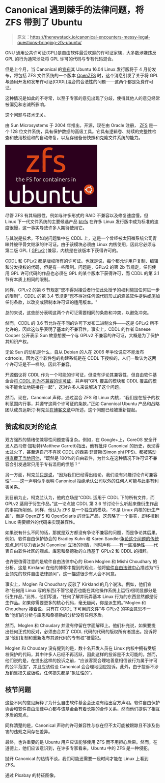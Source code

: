 # Canonical 遇到棘手的法律问题，将 ZFS 带到了 Ubuntu

> 原文：<https://thenewstack.io/canonical-encounters-messy-legal-questions-bringing-zfs-ubuntu/>

GNU 通用公共许可证(GPL)是自由软件最受欢迎的许可证家族，大多数涉嫌违反 GPL 的行为通常涉及将 GPL 许可的代码与专有代码混合。

但是上个月，当 Canonical 的[宣布](http://blog.dustinkirkland.com/2016/02/zfs-is-fs-for-containers-in-ubuntu-1604.html)其 Ubuntu 16.04 Linux 发行版将于 4 月份发布，将包括 ZFS 文件系统的一个版本 [OpenZFS](http://open-zfs.org/wiki/Main_Page) 时，这个消息引发了关于将 GPL 与通用开发和发布许可证(CDDL)混合的合法性的问题——这两个都是免费许可证。

这种情况是如此的不寻常，以至于专家的意见出现了分歧，使得其他人的意见经常被偏见和忠诚所影响。

这个问题与技术无关。

由 Sun Microsystems 于 2004 年推出，开源，现在由 Oracle 注册， [ZFS](https://wiki.ubuntu.com/Kernel/Reference/ZFS) 是一个 128 位文件系统，具有保护数据的高级工具。它具有逻辑卷、持续的完整性检查和使用校验和的自动修复，以及存储备份快照和克隆文件系统的能力。

[![zfs](img/f35c01ecc82ab96ce0e809a1bd18577a.png)](http://blog.dustinkirkland.com/2016/02/zfs-is-fs-for-containers-in-ubuntu-1604.html)

尽管 ZFS 有其局限性，例如与许多形式的 RAID 不兼容以及修复速度慢，但 Linux 下一代文件系统的主要候选产品 [btrfs](https://btrfs.wiki.kernel.org/index.php/Main_Page) 在许多 Linux 发行版中成为标准的速度很慢，这一事实导致许多人期待使用它。

与其说是技术，不如说问题集中在 CDDL 上，这是一个曾经被太阳微系统公司青睐并被甲骨文继承的许可证。由于该模块必须由 Linux 内核使用，因此它必须与第二版 GPL ( [GPLv2](https://www.gnu.org/licenses/old-licenses/gpl-2.0) )兼容，内核是在该版本下获得许可的。

CDDL 和 GPLv2 都是版权所有的许可证。也就是说，每个都允许用户复制、编辑和分发授权的代码，但是有一些限制。问题是，GPLv2 的第 2b 节规定，任何使用 GPL 许可代码的作品也必须在 GPL 的某个版本下获得许可，而 CDDL 的第 3.1 节有本质上相同的限制。

同样，GPLv2 的第 6 节规定“您不得对接受者行使此处授予的权利施加任何进一步的限制”，CDDL 的第 3.4 节规定“您不得对任何源代码形式的涵盖软件提供或施加任何条款，以改变或限制本许可证的适用版本。"

总的来说，这些部分表明这两个许可证需要相同的条款和冲突，以避免冲突。

然而，CDDL 的 3.6 节允许在不同的许可下发布二进制文件——这是 GPLv2 所不允许的，因此这似乎表明了基本的不兼容性。事实上，CDDL 的作者 Danese Cooper 公开表示 Sun 故意想要一个与 GPLv2 不兼容的许可证，大概是为了保护其知识产权。

无论 Sun 的动机是什么，自从 Debian 的人在 2006 年争论说它不能发布 cdrtools，因为这个软件包的构建系统是在 CDDL 下授权的，人们一致认为这两个许可证是不一样的，因此不兼容。

开源倡议将 CDDL 作为一个可能的许可证，但没有评论其兼容性，但自由软件基金会[将 CDDL 列为不兼容的许可证](http://www.gnu.org/licenses/license-list.html#GPLIncompatibleLicenses)，并声明“GPL 覆盖的模块和 CDDL 覆盖的模块不能合法地链接在一起”，这对许多人来说解决了这个问题。

然而，现在，Canonical 声称，通过混合 ZFS 和 Linux 内核，“我们是在授予的权利范围内行事，并遵守这两个许可证的条款，”正如 Canonical Ubuntu 产品和战略团队成员达斯汀·柯克兰[在博客文章](https://plus.google.com/u/0/+DustinKirkland/posts/ccaUAFZYL68)中所述，这个问题已经被重新提起。

## 赞成和反对的论点

双方强烈的情绪使兼容性问题变得复杂。例如，在 Google+上，CoreOS 安全开发人员马修·加勒特(Matthew Garrett)指出，他有批评 Canonical 的历史，表现得太过火了，甚至连自己不喜欢 CDDL 的西蒙·菲普斯(Simon phi PPS)、[都被感动得直截了当地问他](https://plus.google.com/u/0/+DustinKirkland/posts/ccaUAFZYL68)，“既然是 100%的自由软件，为什么在这种情况下许可证不兼容会引发通常只用于专有滥用的愤怒？”

另一方面，柯克兰[只是说](http://blog.dustinkirkland.com/2016/02/zfs-licensing-and-linux.html)，“因为我们已经得出结论，我们没有兴趣讨论许可兼容性”——这一声明似乎表明 Canonical 拒绝承认公司以外的任何人可能与此事有利害关系。

到目前为止，柯克兰认为，他的立场是“CDDL 适用于 CDDL 下的所有文件，而 GPLv2 适用于衍生作品，”这一论点被 CDDL 第 3.6 节讨论什么听起来像衍生作品的事实所削弱。同样，他认为 ZFS 是一个独立的模块，“不是 Linux 内核的衍生产品”，而是 OpenZFS 和 OpenSolaris 的衍生产品，这忽略了一个事实，即移植到 Linux 需要额外的代码来实现兼容性。

如果说有什么不同的话，那就是双方都没有争论不兼容的问题，而是争论其后果。例如，软件自由保护协会的 Bradley Kuhn 和 Karen Sandler[争论这个问题的传统观点](https://sfconservancy.org/blog/2016/feb/25/zfs-and-linux/),同时尽力表达对 Canonical 立场的同情，同时声称——有一些准确性——代表自由软件社区的观点。库恩和桑德勒的立场基于 GPLv2 和 CDDL 的措辞。

也许更值得注意的是软件自由法律中心的 Eben Moglen 和 Mishi Choudhary 的分析。这是 Kirkland 在他的博客中提到的观点，他将[软件自由法律中心](https://www.softwarefreedom.org/)描述为“行业领先的软件自由法律顾问”，这一描述很少有人会不同意。

事实上，Moglen 和 Choudhary 反驳了 Kirkland 的几个说法。例如，他们宣称“任何用 Linux 写的东西(不管它是否也能在其他操作系统上运行)很明显部分是衍生作品。”此外，他们写道，“任何了解并玩弄基本 Linux 行为的东西显然都是衍生作品。如果你需要更多的核心代码，毫无疑问，你是派生的。”Moglen 和 Choudhary 接着说，只有在 CDDL 下可用的文件“与 GPLv2 的字面意思不一致”他们的分析与库恩和桑德勒的分析没有任何矛盾。

然而，Moglen 和 Choudary 并没有停留在字面解释上。他们补充说，如果要提出任何正式的反对，必须由合并了 CDDL 代码的代码的版权所有者提出。投诉将是“他们复制和重新发布其源代码的专有权”被侵犯。

Moglen 和 Choudary 没有提到的是，数十名开发人员在 Linux 内核中拥有受版权保护的代码，其中许多人已经不再活跃，因此这样的投诉是不太可能的。然而，他们说的是，在提出这样的投诉之前，“应该客观合理地善意相信该行为属于许可的公平范围”，并且应该假设 Canonical 会合理地回应投诉。此外，由于投诉不涉及销售损失或版税，任何损失都是“象征性的”。

## 枝节问题

这些不同的意见解释了为什么自由软件基金会还没有给出官方声明。软件自由保护协会和软件自由法律中心都与该基金会有着长期的合作关系，然而他们提供了相互矛盾的观点。

同样清楚的是，Canonical 声称的许可兼容性与存在但不太可能被跟踪且不涉及伤害的违规之间存在差异。

最终，也许重要的是 Ubuntu 用户应该能够使用 ZFS 而不用担心后果。然而，在道德上，他们应该意识到，在许多专家看来，Ubuntu 中的 ZFS 是一种侵犯。

抛开 Canonical 的热情不谈，我们可能还需要一段时间才能在 Linux 上看到 ZFS。

通过 Pixabay 的特征图像。

<svg xmlns:xlink="http://www.w3.org/1999/xlink" viewBox="0 0 68 31" version="1.1"><title>Group</title> <desc>Created with Sketch.</desc></svg>